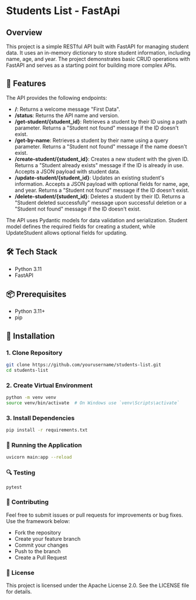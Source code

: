 # Students List - FastApi

## Overview

This project is a simple RESTful API built with FastAPI for managing student data. It uses an in-memory dictionary to store student information, including name, age, and year. The project demonstrates basic CRUD operations with FastAPI and serves as a starting point for building more complex APIs.

## 🚀 Features

The API provides the following endpoints:

-   **/**: Returns a welcome message "First Data".
-   **/status**: Returns the API name and version.
-   **/get-student/{student_id}**: Retrieves a student by their ID using a path parameter. Returns a "Student not found" message if the ID doesn't exist.
-   **/get-by-name**: Retrieves a student by their name using a query parameter. Returns a "Student not found" message if the name doesn't exist.
-   **/create-student/{student_id}**: Creates a new student with the given ID. Returns a "Student already exists" message if the ID is already in use. Accepts a JSON payload with student data.
-   **/update-student/{student_id}**: Updates an existing student's information. Accepts a JSON payload with optional fields for name, age, and year. Returns a "Student not found" message if the ID doesn't exist.
-   **/delete-student/{student_id}**: Deletes a student by their ID. Returns a "Student deleted successfully" message upon successful deletion or a "Student not found" message if the ID doesn't exist.

The API uses Pydantic models for data validation and serialization. Student model defines the required fields for creating a student, while UpdateStudent allows optional fields for updating.

## 🛠 Tech Stack

-   Python 3.11
-   FastAPI

## 📦 Prerequisites

-   Python 3.11+
-   pip

## 🔧 Installation

### 1. Clone Repository

```bash
git clone https://github.com/yourusername/students-list.git
cd students-list
```

### 2. Create Virtual Environment

```bash
python -m venv venv
source venv/bin/activate  # On Windows use `venv\Scripts\activate`
```

### 3. Install Dependencies

```bash
pip install -r requirements.txt
```

### 🚦 Running the Application

```bash
uvicorn main:app --reload
```

### 🔍 Testing

```bash
pytest
```

### 🤝 Contributing

Feel free to submit issues or pull requests for improvements or bug fixes. Use the framework below:

-   Fork the repository
-   Create your feature branch
-   Commit your changes
-   Push to the branch
-   Create a Pull Request

### 📄 License

This project is licensed under the Apache License 2.0.
See the LICENSE file for details.
